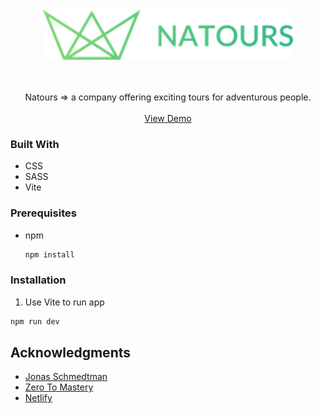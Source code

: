 <!-- PROJECT LOGO -->
<br />
<div align="center">
  <a href="https://github.com/DominikKorpusik/worldwise">
    <img src="public/img/logo-green-small-2x.png" alt="Logo" height="80">
  </a>
  <p align="center">
    <br />
    <br />
   Natours => a company offering exciting tours for adventurous people.<br />
    <br />
    <a href="https://dk-worldwise.netlify.app/" target="_blank">View Demo</a>
   
  </p>
</div>

### Built With

* CSS
* SASS
* Vite

### Prerequisites
* npm
  ```sh
  npm install 
  ```

### Installation

1.  Use Vite to run app
   ```sh
   npm run dev
   ```
   
## Acknowledgments
* [Jonas Schmedtman ](https://codingheroes.io/resources/)
* [Zero To Mastery](https://zerotomastery.io/blog/)
* [Netlify](netlify.com)


